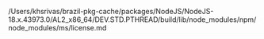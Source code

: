 /Users/khsrivas/brazil-pkg-cache/packages/NodeJS/NodeJS-18.x.43973.0/AL2_x86_64/DEV.STD.PTHREAD/build/lib/node_modules/npm/node_modules/ms/license.md